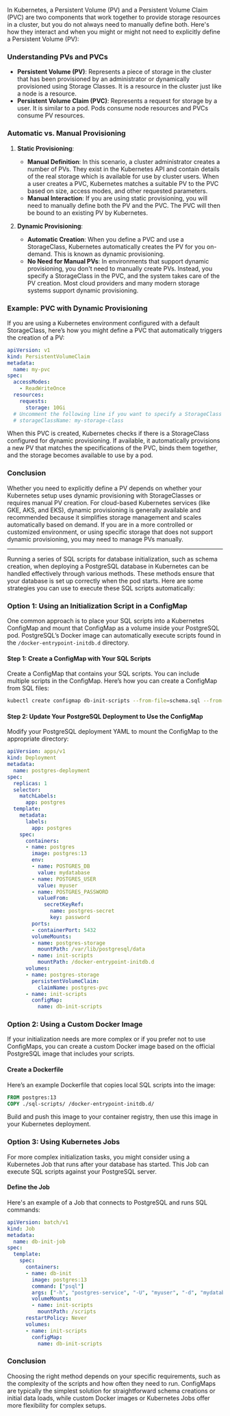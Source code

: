 In Kubernetes, a Persistent Volume (PV) and a Persistent Volume Claim (PVC) are two components that work together to provide storage resources in a cluster, but you do not always need to manually define both. Here's how they interact and when you might or might not need to explicitly define a Persistent Volume (PV):

### Understanding PVs and PVCs

- **Persistent Volume (PV)**: Represents a piece of storage in the cluster that has been provisioned by an administrator or dynamically provisioned using Storage Classes. It is a resource in the cluster just like a node is a resource.
- **Persistent Volume Claim (PVC)**: Represents a request for storage by a user. It is similar to a pod. Pods consume node resources and PVCs consume PV resources.

### Automatic vs. Manual Provisioning

1. **Static Provisioning**:
   - **Manual Definition**: In this scenario, a cluster administrator creates a number of PVs. They exist in the Kubernetes API and contain details of the real storage which is available for use by cluster users. When a user creates a PVC, Kubernetes matches a suitable PV to the PVC based on size, access modes, and other requested parameters.
   - **Manual Interaction**: If you are using static provisioning, you will need to manually define both the PV and the PVC. The PVC will then be bound to an existing PV by Kubernetes.

2. **Dynamic Provisioning**:
   - **Automatic Creation**: When you define a PVC and use a StorageClass, Kubernetes automatically creates the PV for you on-demand. This is known as dynamic provisioning.
   - **No Need for Manual PVs**: In environments that support dynamic provisioning, you don't need to manually create PVs. Instead, you specify a StorageClass in the PVC, and the system takes care of the PV creation. Most cloud providers and many modern storage systems support dynamic provisioning.

### Example: PVC with Dynamic Provisioning

If you are using a Kubernetes environment configured with a default StorageClass, here’s how you might define a PVC that automatically triggers the creation of a PV:

```yaml
apiVersion: v1
kind: PersistentVolumeClaim
metadata:
  name: my-pvc
spec:
  accessModes:
    - ReadWriteOnce
  resources:
    requests:
      storage: 10Gi
  # Uncomment the following line if you want to specify a StorageClass explicitly
  # storageClassName: my-storage-class
```

When this PVC is created, Kubernetes checks if there is a StorageClass configured for dynamic provisioning. If available, it automatically provisions a new PV that matches the specifications of the PVC, binds them together, and the storage becomes available to use by a pod.

### Conclusion

Whether you need to explicitly define a PV depends on whether your Kubernetes setup uses dynamic provisioning with StorageClasses or requires manual PV creation. For cloud-based Kubernetes services (like GKE, AKS, and EKS), dynamic provisioning is generally available and recommended because it simplifies storage management and scales automatically based on demand. If you are in a more controlled or customized environment, or using specific storage that does not support dynamic provisioning, you may need to manage PVs manually.



--- 


Running a series of SQL scripts for database initialization, such as schema creation, when deploying a PostgreSQL database in Kubernetes can be handled effectively through various methods. These methods ensure that your database is set up correctly when the pod starts. Here are some strategies you can use to execute these SQL scripts automatically:

### Option 1: Using an Initialization Script in a ConfigMap
One common approach is to place your SQL scripts into a Kubernetes ConfigMap and mount that ConfigMap as a volume inside your PostgreSQL pod. PostgreSQL’s Docker image can automatically execute scripts found in the `/docker-entrypoint-initdb.d` directory.

#### Step 1: Create a ConfigMap with Your SQL Scripts
Create a ConfigMap that contains your SQL scripts. You can include multiple scripts in the ConfigMap. Here’s how you can create a ConfigMap from SQL files:

```bash
kubectl create configmap db-init-scripts --from-file=schema.sql --from-file=init_data.sql
```

#### Step 2: Update Your PostgreSQL Deployment to Use the ConfigMap
Modify your PostgreSQL deployment YAML to mount the ConfigMap to the appropriate directory:

```yaml
apiVersion: apps/v1
kind: Deployment
metadata:
  name: postgres-deployment
spec:
  replicas: 1
  selector:
    matchLabels:
      app: postgres
  template:
    metadata:
      labels:
        app: postgres
    spec:
      containers:
      - name: postgres
        image: postgres:13
        env:
        - name: POSTGRES_DB
          value: mydatabase
        - name: POSTGRES_USER
          value: myuser
        - name: POSTGRES_PASSWORD
          valueFrom:
            secretKeyRef:
              name: postgres-secret
              key: password
        ports:
        - containerPort: 5432
        volumeMounts:
        - name: postgres-storage
          mountPath: /var/lib/postgresql/data
        - name: init-scripts
          mountPath: /docker-entrypoint-initdb.d
      volumes:
      - name: postgres-storage
        persistentVolumeClaim:
          claimName: postgres-pvc
      - name: init-scripts
        configMap:
          name: db-init-scripts
```

### Option 2: Using a Custom Docker Image
If your initialization needs are more complex or if you prefer not to use ConfigMaps, you can create a custom Docker image based on the official PostgreSQL image that includes your scripts.

#### Create a Dockerfile
Here’s an example Dockerfile that copies local SQL scripts into the image:

```Dockerfile
FROM postgres:13
COPY ./sql-scripts/ /docker-entrypoint-initdb.d/
```

Build and push this image to your container registry, then use this image in your Kubernetes deployment.

### Option 3: Using Kubernetes Jobs
For more complex initialization tasks, you might consider using a Kubernetes Job that runs after your database has started. This Job can execute SQL scripts against your PostgreSQL server.

#### Define the Job
Here's an example of a Job that connects to PostgreSQL and runs SQL commands:

```yaml
apiVersion: batch/v1
kind: Job
metadata:
  name: db-init-job
spec:
  template:
    spec:
      containers:
      - name: db-init
        image: postgres:13
        command: ["psql"]
        args: ["-h", "postgres-service", "-U", "myuser", "-d", "mydatabase", "-a", "-f", "/scripts/init.sql"]
        volumeMounts:
        - name: init-scripts
          mountPath: /scripts
      restartPolicy: Never
      volumes:
      - name: init-scripts
        configMap:
          name: db-init-scripts
```

### Conclusion
Choosing the right method depends on your specific requirements, such as the complexity of the scripts and how often they need to run. ConfigMaps are typically the simplest solution for straightforward schema creations or initial data loads, while custom Docker images or Kubernetes Jobs offer more flexibility for complex setups.